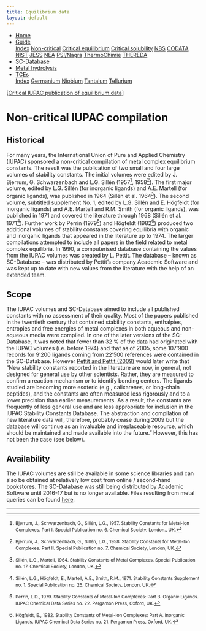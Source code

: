 ```yaml
---
title: Equilibrium data
layout: default
---
```

<ul>
  <li><a href="/">Home</a></li>
  <li class="dropdown">
    <a href="javascript:void(0)" class="dropbtn" class="active">Guide</a>
    <div class="dropdown-content">
      <a href="index.html">Index</a>
      <a class="active" href="noncritical.html">Non-critical</a>
      <a href="critical-equilibrium.html">Critical equilibrium</a>
      <a href="critical-solubility.html">Critical solubility</a>
      <a href="NBS.html">NBS</a>
      <a href="CODATA.html">CODATA</a>
      <a href="NIST.html">NIST</a>
      <a href="JESS.html">JESS</a>
      <a href="NEA.html">NEA</a>
      <a href="PSI.html">PSI/Nagra</a>
      <a href="thermochimie.html">ThermoChimie</a>
      <a href="THEREDA.html">THEREDA</a>
    </div>
  </li>
  <li><a href="/sc-database.html">SC-Database</a></li>
  <li><a href="/cost-nectar.html">Metal hydrolysis</a></li>
  <li class="dropdown">
    <a href="javascript:void(0)" class="dropbtn">TCEs</a>
    <div class="dropdown-content">
      <a href="/TCE/index.html">Index</a>
      <a href="germanium.html">Germanium</a>
      <a href="/TCE/niobium.html">Niobium</a>
      <a href="/TCE/tantalum.html">Tantalum</a>
      <a href="/TCE/tellurium.html">Tellurium</a>
    </div>
  </li>
</ul>

[[Critical IUPAC publication of equilibrium data](critical-equilibrium.html)]

# Non-critical IUPAC compilation

## Historical

For many years, the International Union of Pure and Applied Chemistry (IUPAC) sponsored a non-critical compilation of metal complex equilibrium constants. The result was the publication of two small and four large volumes of stability constants. The initial volumes were edited by J. Bjerrum, G. Schwarzenbach and L.G. Sillén (1957[^1], 1958[^2]). The first major volume, edited by L.G. Sillén (for inorganic ligands) and A.E. Martell (for organic ligands), was published in 1964 (Sillén et al. 1964[^3]). The second volume, subtitled supplement No. 1, edited by L.G. Sillén and E. Högfeldt (for inorganic ligands) and A.E. Martell and R.M. Smith (for organic ligands), was published in 1971 and covered the literature through 1968 (Sillén et al. 1971[^4]). Further work by Perrin (1979[^5]) and Högfeldt (1982[^6]) produced two additional volumes of stability constants covering equilibria with organic and inorganic ligands that appeared in the literature up to 1974. The larger compilations attempted to include all papers in the field related to metal complex equilibria. In 1990, a computerised database containing the values from the IUPAC volumes was created by L. Pettit. The database – known as SC-Database – was distributed by Pettit’s company Academic Software and was kept up to date with new values from the literature with the help of an extended team. 

## Scope

The IUPAC volumes and SC-Database aimed to include all published constants with no assessment of their quality. Most of the papers published in the twentieth century that contained stability constants, enthalpies, entropies and free energies of metal complexes in both aqueous and non-aqueous media were compiled. In one of the later versions of the SC-Database, it was noted that fewer than 32 % of the data had originated with the IUPAC volumes (i.e. before 1974) and that as of 2005, some 107’900 records for 9’200 ligands coming from 22’500 references were contained in the SC-Database. However <a  href="https://doi.org/10.1351/PAC-CON-08-08-21" target="blank" rel="noopener">Pettit and Pettit (2009)</a> would later write that “New stability constants reported in the literature are now, in general, not designed for general use by other scientists. Rather, they are measured to confirm a reaction mechanism or to identify bonding centers. The ligands studied are becoming more esoteric (e.g., calixarenes, or long-chain peptides), and the constants are often measured less rigorously and to a lower precision than earlier measurements. As a result, the constants are frequently of less general use and are less appropriate for inclusion in the IUPAC Stability Constants Database. The abstraction and compilation of new literature data will, therefore, probably cease during 2009 but the database will continue as an invaluable and irreplaceable resource, which should be maintained and made available into the future.” However, this has not been the case (see below).

## Availability

The IUPAC volumes are still be available in some science libraries and can also be obtained at relatively low cost from online / second-hand bookstores. The SC-Database was still being distributed by Academic Software until 2016-17 but is no longer available. Files resulting from metal queries can be found [here](/sc-database.html).

---

[^1]: <small>Bjerrum, J., Schwarzenbach, G., Sillén, L.G., 1957. Stability Constants for Metal-Ion Complexes. Part I. Special Publication no. 6. Chemical Society, London., UK.</small>
[^2]: <small>Bjerrum, J., Schwarzenbach, G., Sillén, L.G., 1958. Stability Constants for Metal-Ion Complexes. Part II. Special Publication no. 7. Chemical Society, London, UK.</small>
[^3]: <small>Sillén, L.G., Martell, 1964. Stability Constants of Metal Complexes. Special Publication no. 17. Chemical Society, London, UK.</small>
[^4]: <small>Sillén, L.G., Högfeldt, E., Martell, A.E., Smith, R.M., 1971. Stability Constants Supplement no. 1, Special Publication no. 25. Chemical Society, London, UK.</small>
[^5]: <small>Perrin, L.D., 1979. Stability Constants of Metal-Ion Complexes: Part B. Organic Ligands. IUPAC Chemical Data Series no. 22. Pergamon Press, Oxford, UK.</small>
[^6]: <small>Högfeldt, E., 1982. Stability Constants of Metal-Ion Complexes: Part A. Inorganic Ligands. IUPAC Chemical Data Series no. 21. Pergamon Press, Oxford, UK.</small>
